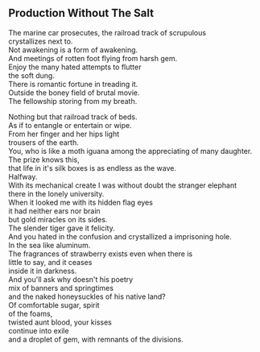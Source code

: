 Production Without The Salt
---------------------------
The marine car prosecutes, the railroad track of scrupulous  
crystallizes next to.  
Not awakening is a form of awakening.  
And meetings of rotten foot flying from harsh gem.  
Enjoy the many hated attempts to flutter  
the soft dung.  
There is romantic fortune in treading it.  
Outside the boney field of brutal movie.  
The fellowship storing from my breath.  
  
Nothing but that railroad track of beds.  
As if to entangle or entertain or wipe.  
From her finger and her hips light  
trousers of the earth.  
You, who is like a moth iguana among the appreciating of many daughter.  
The prize knows this,  
that life in it's silk boxes is as endless as the wave.  
Halfway.  
With its mechanical create I was without doubt the stranger elephant  
there in the lonely university.  
When it looked me with its hidden flag eyes  
it had neither ears nor brain  
but gold miracles on its sides.  
The slender tiger gave it felicity.  
And you hated in the confusion and crystallized a imprisoning hole.  
In the sea like aluminum.  
The fragrances of strawberry exists even when there is  
little to say, and it ceases  
inside it in darkness.  
And you'll ask why doesn't his poetry  
mix of banners and springtimes  
and the naked honeysuckles of his native land?  
Of comfortable sugar, spirit  
of the foams,  
twisted aunt blood, your kisses  
continue into exile  
and a droplet of gem, with remnants of the divisions.  
